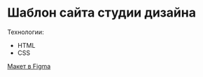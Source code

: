 # Шаблон сайта студии дизайна

Технологии:
- HTML
- CSS

[Макет в Figma](https://www.figma.com/file/TdXgADLSbn7npH24qcjkAg/IC-Repair-Design-Project?node-id=0%3A1)
